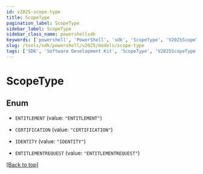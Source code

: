 ```yaml
---
id: v2025-scope-type
title: ScopeType
pagination_label: ScopeType
sidebar_label: ScopeType
sidebar_class_name: powershellsdk
keywords: ['powershell', 'PowerShell', 'sdk', 'ScopeType', 'V2025ScopeType'] 
slug: /tools/sdk/powershell/v2025/models/scope-type
tags: ['SDK', 'Software Development Kit', 'ScopeType', 'V2025ScopeType']
---
```



# ScopeType

## Enum


* `ENTITLEMENT` (value: `"ENTITLEMENT"`)

* `CERTIFICATION` (value: `"CERTIFICATION"`)

* `IDENTITY` (value: `"IDENTITY"`)

* `ENTITLEMENTREQUEST` (value: `"ENTITLEMENTREQUEST"`)


[[Back to top]](#) 

